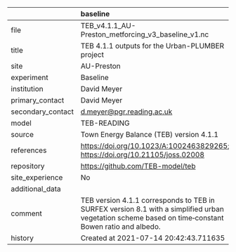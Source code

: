 |                   | baseline                                                                                                                                            |
|:------------------|:----------------------------------------------------------------------------------------------------------------------------------------------------|
| file              | TEB_v4.1.1_AU-Preston_metforcing_v3_baseline_v1.nc                                                                                                  |
| title             | TEB 4.1.1 outputs for the Urban-PLUMBER project                                                                                                     |
| site              | AU-Preston                                                                                                                                          |
| experiment        | Baseline                                                                                                                                            |
| institution       | David Meyer                                                                                                                                         |
| primary_contact   | David Meyer                                                                                                                                         |
| secondary_contact | d.meyer@pgr.reading.ac.uk                                                                                                                           |
| model             | TEB-READING                                                                                                                                         |
| source            | Town Energy Balance (TEB) version 4.1.1                                                                                                             |
| references        | https://doi.org/10.1023/A:1002463829265; https://doi.org/10.21105/joss.02008                                                                        |
| repository        | https://github.com/TEB-model/teb                                                                                                                    |
| site_experience   | No                                                                                                                                                  |
| additional_data   |                                                                                                                                                     |
| comment           | TEB version 4.1.1 corresponds to TEB in SURFEX version 8.1 with a simplified urban vegetation scheme based on time‐constant Bowen ratio and albedo. |
| history           | Created at 2021-07-14 20:42:43.711635                                                                                                               |

